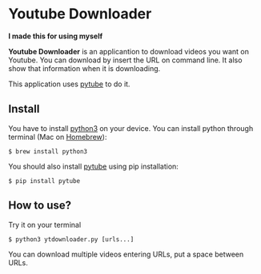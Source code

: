 # Youtube Downloader
**I made this for using myself**

**Youtube Downloader** is an applicantion to download videos you want on Youtube. You can download by insert the URL on command line. It also show that information when it is downloading.

This application uses [pytube](https://github.com/pytube/pytube) to do it.

## Install

You have to install [python3](https://www.python.org/) on your device. You can install python through terminal (Mac on [Homebrew](https://brew.sh/)):

```
$ brew install python3
```

You should also install [pytube](https://github.com/pytube/pytube) using pip installation:
```
$ pip install pytube
```
## How to use?

Try it on your terminal
```
$ python3 ytdownloader.py [urls...]
```
You can download multiple videos entering URLs, put a space between URLs.
